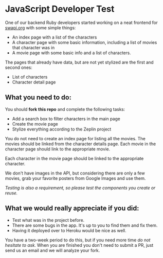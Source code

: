 # JavaScript Developer Test

One of our backend Ruby developers started working on a neat frontend for
[swapi.org](https://github.com/Helabs/swapi-graphql) with some simple things:
* An index page with a list of the characters
* A character page with some basic information, including a list of
    movies that character was in
* A movie page with some basic info and a list of characters.

The pages that already have data, but are not yet stylized are the first
and second ones:
* List of characters
* Character detail page

## What you need to do:

You should **fork this repo** and complete the following tasks:
* Add a search box to filter characters in the main page
* Create the movie page
* Stylize everything according to the Zeplin project

You do not need to create an index page for listing all the movies. The
movies should be linked from the character details page. Each movie in the
character page should link to the appropriate movie.

Each character in the movie page should be linked to the appropriate
character.

We don't have images in the API, but considering there are only a few
movies, grab your favorite posters from Google Images and use them.

_Testing is also a requirement, so please test the components you create
or reuse._

## What we would really appreciate if you did:

* Test what was in the project before.
* There are some bugs in the app. It's up to you to find them and fix
    them.
* Having it deployed over to Heroku would be nice as well.

You have a two-week period to do this, but if you need more time
*do not hesitate to ask*. When you are finished you don't need to submit a PR, just send us an email and we will analyze your fork.
